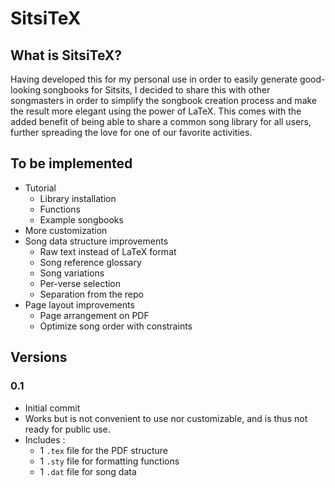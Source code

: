 # SitsiTeX
## What is SitsiTeX?
Having developed this for my personal use in order to easily generate good-looking songbooks for Sitsits, I decided to share this with other songmasters in order to simplify the songbook creation process and make the result more elegant using the power of LaTeX. This comes with the added benefit of being able to share a common song library for all users, further spreading the love for one of our favorite activities.
## To be implemented
- Tutorial
  - Library installation
  - Functions
  - Example songbooks
- More customization
- Song data structure improvements
  - Raw text instead of LaTeX format
  - Song reference glossary
  - Song variations
  - Per-verse selection
  - Separation from the repo
- Page layout improvements
  - Page arrangement on PDF
  - Optimize song order with constraints
## Versions
### 0.1
- Initial commit
- Works but is not convenient to use nor customizable, and is thus not ready for public use. 
- Includes :
  - 1 `.tex` file for the PDF structure
  - 1 `.sty` file for formatting functions
  - 1 `.dat` file for song data
